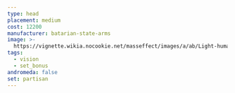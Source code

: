 ```yaml
---
type: head
placement: medium
cost: 12200
manufacturer: batarian-state-arms
image: >-
  https://vignette.wikia.nocookie.net/masseffect/images/a/ab/Light-human-Partisan.png/revision/latest/scale-to-width-down/160?cb=20100209143515
tags:
  - vision
  - set_bonus
andromeda: false
set: partisan
---
```

